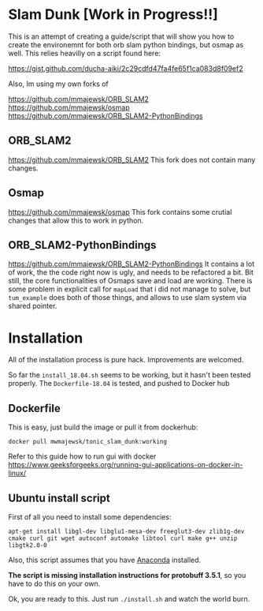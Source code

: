 # Slam Dunk [Work in Progress!!]

This is an attempt of creating a guide/script that will show you how to create the environemnt for both orb slam python bindings, but osmap as well.
This relies heavilly on a script found here:

https://gist.github.com/ducha-aiki/2c29cdfd47fa4fe65f1ca083d8f09ef2

Also, Im using my own forks of 

https://github.com/mmajewsk/ORB_SLAM2
https://github.com/mmajewsk/osmap
https://github.com/mmajewsk/ORB_SLAM2-PythonBindings


## ORB_SLAM2

https://github.com/mmajewsk/ORB_SLAM2
This fork does not contain many changes.

## Osmap

https://github.com/mmajewsk/osmap
This fork contains some crutial changes that allow this to work in python.

## ORB_SLAM2-PythonBindings

https://github.com/mmajewsk/ORB_SLAM2-PythonBindings
It contains a lot of work, the the code right now is ugly, and needs to be refactored a bit.
Bit still, the core functionalities of Osmaps save and load are working.
There is some problem in explicit call for `mapLoad` that i did not manage to solve, but `tum_example` does both of those things, and allows to use slam system via shared pointer.


# Installation

All of the installation process is pure hack.
Improvements are welcomed.

So far the `install_18.04.sh` seems to be working, but it hasn't been tested properly.
The `Dockerfile-18.04` is tested, and pushed to Docker hub

## Dockerfile

This is easy, just build the image or pull it from dockerhub:
```
docker pull mwmajewsk/tonic_slam_dunk:working
```

Refer to this guide how to run gui with docker https://www.geeksforgeeks.org/running-gui-applications-on-docker-in-linux/



## Ubuntu install script

First of all you need to install some dependencies:

```
apt-get install libgl-dev libglu1-mesa-dev freeglut3-dev zlib1g-dev cmake curl git wget autoconf automake libtool curl make g++ unzip libgtk2.0-0
```

Also, this script assumes that you have 
[Anaconda](https://www.anaconda.com/distribution/) installed.

**The script is missing installation instructions for protobuff 3.5.1**, so you have to do this on your own.

Ok, you are ready to this.
Just run `./install.sh` and watch the world burn.

